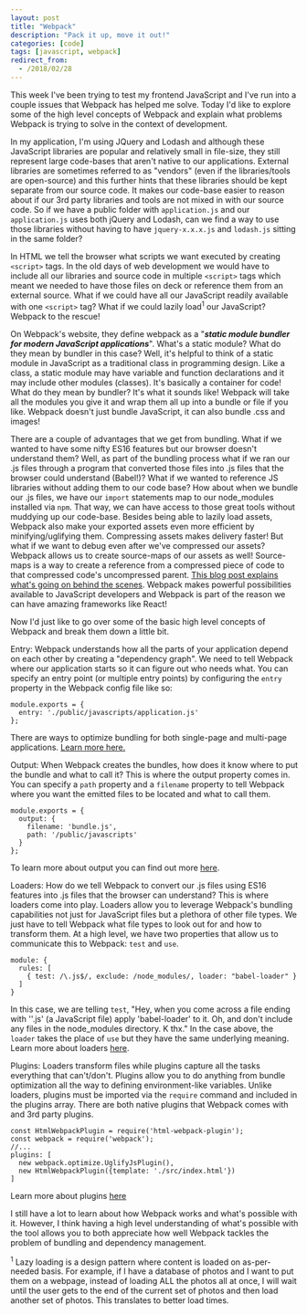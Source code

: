 ```yaml
---
layout: post
title: "Webpack"
description: "Pack it up, move it out!"
categories: [code]
tags: [javascript, webpack]
redirect_from:
  - /2018/02/28
---
```

This week I've been trying to test my frontend JavaScript and I've run into a couple issues that Webpack has helped me solve. Today I'd like to explore some of the high level concepts of Webpack and explain what problems Webpack is trying to solve in the context of development.

In my application, I'm using JQuery and Lodash and although these JavaScript libraries are popular and relatively small in file-size, they still represent large code-bases that aren't native to our applications. External libraries are sometimes referred to as "vendors" (even if the libraries/tools are open-source) and this further hints that these libraries should be kept separate from our source code. It makes our code-base easier to reason about if our 3rd party libraries and tools are not mixed in with our source code. So if we have a public folder with ```application.js``` and our ```application.js``` uses both jQuery and Lodash, can we find a way to use those libraries without having to have ```jquery-x.x.x.js``` and ```lodash.js``` sitting in the same folder?

In HTML we tell the browser what scripts we want executed by creating ```<script>``` tags. In the old days of web development we would have to include all our libraries and source code in multiple ```<script>``` tags which meant we needed to have those files on deck or reference them from an external source. What if we could have all our JavaScript readily available with one ```<script>``` tag? What if we could lazily load<sup>1</sup> our JavaScript? Webpack to the rescue!

On Webpack's website, they define webpack as a "***static module bundler for modern JavaScript applications***". What's a static module? What do they mean by bundler in this case? Well, it's helpful to think of a static module in JavaScript as a traditional class in programming design. Like a class, a static module may have variable and function declarations and it may include other modules (classes). It's basically a container for code! What do they mean by bundler? It's what it sounds like! Webpack will take all the modules you give it and wrap them all up into a bundle or file if you like. Webpack doesn't just bundle JavaScript, it can also bundle .css and images!

There are a couple of advantages that we get from bundling. What if we wanted to have some nifty ES16 features but our browser doesn't understand them? Well, as part of the bundling process what if we ran our .js files through a program that converted those files into .js files that the browser could understand (Babel!)? What if we wanted to reference JS libraries without adding them to our code base? How about when we bundle our .js files, we have our ```import``` statements map to our node_modules installed via ```npm```. That way, we can have access to those great tools without muddying up our code-base. Besides being able to lazily load assets, Webpack also make your exported assets even more efficient by minifying/uglifying them. Compressing assets makes delivery faster! But what if we want to debug even after we've compressed our assets? Webpack allows us to create source-maps of our assets as well! Source-maps is a way to create a reference from a compressed piece of code to that compressed code's uncompressed parent. [This blog post explains what's going on behind the scenes](https://www.html5rocks.com/en/tutorials/developertools/sourcemaps/). Webpack makes powerful possibilities available to JavaScript developers and Webpack is part of the reason we can have amazing frameworks like React!

Now I'd just like to go over some of the basic high level concepts of Webpack and break them down a little bit.

Entry:
Webpack understands how all the parts of your application depend on each other by creating a "dependency graph". We need to tell Webpack where our application starts so it can figure out who needs what. You can specify an entry point (or multiple entry points) by configuring the ```entry``` property in the Webpack config file like so:

```
module.exports = {
  entry: './public/javascripts/application.js'
};
```
There are ways to optimize bundling for both single-page and multi-page applications. [Learn more here.](https://webpack.js.org/concepts/entry-points/)

Output:
 When Webpack creates the bundles, how does it know where to put the bundle and what to call it? This is where the output property comes in. You can specify a ```path``` property and a ```filename``` property to tell Webpack where you want the emitted files to be located and what to call them.
```
module.exports = {
  output: {
    filename: 'bundle.js',
    path: '/public/javascripts'
  }
};
```
 To learn more about output you can find out more [here](https://webpack.js.org/concepts/output/).

Loaders:
  How do we tell Webpack to convert our .js files using ES16 features into .js files that the browser can understand? This is where loaders come into play. Loaders allow you to leverage Webpack's bundling capabilities not just for JavaScript files but a plethora of other file types. We just have to tell Webpack what file types to look out for and how to transform them. At a high level, we have two properties that allow us to communicate this to Webpack: ```test``` and ```use```.

  ```
  module: {
    rules: [
      { test: /\.js$/, exclude: /node_modules/, loader: "babel-loader" }
    ]
  }
  ```
  In this case, we are telling ```test```, "Hey, when you come across a file ending with ''.js' (a JavaScript file) apply 'babel-loader' to it. Oh, and don't include any files in the node_modules directory. K thx." In the case above, the ```loader``` takes the place of ```use``` but they have the same underlying meaning. Learn more about loaders [here](https://webpack.js.org/concepts/loaders/).

Plugins:
  Loaders transform files while plugins capture all the tasks everything that can't/don't. Plugins allow you to do anything from bundle optimization all the way to defining environment-like variables. Unlike loaders, plugins must be imported via the ```require``` command and included in the plugins array. There are both native plugins that Webpack comes with and 3rd party plugins.
  ```
  const HtmlWebpackPlugin = require('html-webpack-plugin');
  const webpack = require('webpack');
  //...
  plugins: [
    new webpack.optimize.UglifyJsPlugin(),
    new HtmlWebpackPlugin({template: './src/index.html'})
  ]
  ```
  Learn more about plugins [here](https://webpack.js.org/concepts/plugins)

I still have a lot to learn about how Webpack works and what's possible with it. However, I think having a high level understanding of what's possible with the tool allows you to both appreciate how well Webpack tackles the problem of bundling and dependency management.

<sup>1</sup> Lazy loading is a design pattern where content is loaded on as-per-needed basis. For example, if I have a database of photos and I want to put them on a webpage, instead of loading ALL the photos all at once, I will wait until the user gets to the end of the current set of photos and then load another set of photos. This translates to better load times.
